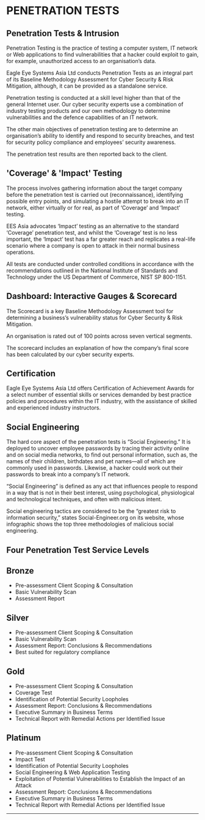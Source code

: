 PENETRATION TESTS
=================

<div id="pen-test-arrow" class="full-width"></div>


Penetration Tests & Intrusion
-----------------------------

Penetration Testing is the practice of testing a computer system, IT network or Web applications to find vulnerabilities that a hacker could exploit to gain, for example, unauthorized access to an organisation’s data.

Eagle Eye Systems Asia Ltd conducts Penetration Tests as an integral part of its Baseline Methodology Assessment for Cyber Security & Risk Mitigation, although, it can be provided as a standalone service.

Penetration testing is conducted at a skill level higher than that of the general Internet user. Our cyber security experts use a combination of industry testing products and our own methodology to determine vulnerabilities and the defence capabilities of an IT network.

The other main objectives of penetration testing are to determine an organisation’s ability to identify and respond to security breaches, and test for security policy compliance and employees’ security awareness.

The penetration test results are then reported back to the client.

<div id="pen-test-security-breach" class="full-width"></div>


'Coverage' & 'Impact' Testing
-----------------------------

The process involves gathering information about the target company before the penetration test is carried out (reconnaissance), identifying possible entry points, and simulating a hostile attempt to break into an IT network, either virtually or for real, as part of ‘Coverage’ and ‘Impact’ testing.

EES Asia advocates ‘Impact’ testing as an alternative to the standard ‘Coverage’ penetration test, and whilst the ‘Coverage’ test is no less important, the ‘Impact’ test has a far greater reach and replicates a real-life scenario where a company is open to attack in their normal business operations.

All tests are conducted under controlled conditions in accordance with the recommendations outlined in the National Institute of Standards and Technology under the US Department of Commerce, NIST SP 800-1151.

<div id="coverage-testing" class="full-width"></div>


Dashboard: Interactive Gauges & Scorecard
-----------------------------------------

The Scorecard is a key Baseline Methodology Assessment tool for determining a business’s vulnerability status for Cyber Security & Risk Mitigation.

An organisation is rated out of 100 points across seven vertical segments.

The scorecard includes an explanation of how the company’s final score has been calculated by our cyber security experts.

Certification
-------------

Eagle Eye Systems Asia Ltd offers Certification of Achievement Awards for a select number of essential skills or services demanded by best practice policies and procedures within the IT industry, with the assistance of skilled and experienced industry instructors.


Social Engineering
------------------

The hard core aspect of the penetration tests is “Social Engineering.” It is deployed to uncover employee passwords by tracing their activity online and on social media networks, to find out personal information, such as, the names of their children, birthdates and pet names—all of which are commonly used in passwords. Likewise, a hacker could work out their passwords to break into a company’s IT network.

“Social Engineering” is defined as any act that influences people to respond in a way that is not in their best interest, using psychological, physiological and technological techniques, and often with malicious intent.

Social engineering tactics are considered to be the “greatest risk to information security,” states Social-Engineer.org on its website, whose infographic shows the top three methodologies of malicious social engineering.

<div id="pen-test-infographic" class="info-graphic"></div>


Four Penetration Test Service Levels
------------------------------------

Bronze
------
  * Pre-assessment Client Scoping & Consultation
  * Basic Vulnerability Scan
  * Assessment Report

Silver
------
  * Pre-assessment Client Scoping & Consultation
  * Basic Vulnerability Scan
  * Assessment Report: Conclusions & Recommendations
  * Best suited for regulatory compliance

Gold
----
  * Pre-assessment Client Scoping & Consultation
  * Coverage Test
  * Identification of Potential Security Loopholes
  * Assessment Report: Conclusions & Recommendations
  * Executive Summary in Business Terms
  * Technical Report with Remedial Actions per Identified Issue

Platinum
--------
  * Pre-assessment Client Scoping & Consultation
  * Impact Test
  * Identification of Potential Security Loopholes
  * Social Engineering & Web Application Testing
  * Exploitation of Potential Vulnerabilities to Establish the Impact of an Attack
  * Assessment Report: Conclusions & Recommendations
  * Executive Summary in Business Terms
  * Technical Report with Remedial Actions per Identified Issue

_______